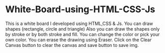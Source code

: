 # White-Board-using-HTML-CSS-Js
This is a white board I developed using HTML,CSS &amp; Js. You can draw shapes (rectangle, circle and triangle) Also you can draw the shapes only by stroke or by both stroke and fill. You can change the color or pick your own color. You can erase the drawing using Eraser. Click on the Clear Canvas button to clear the canvas and save button to save img.
